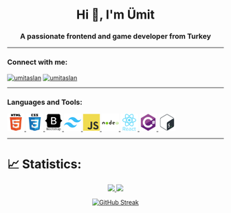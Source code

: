 <h1 align="center">Hi 👋, I'm Ümit</h1>
<h3 align="center">A passionate frontend and game developer from Turkey</h3>
<hr/>

<h3 align="left">Connect with me:</h3>
<p align="left">
<a href="https://twitter.com/umit_aslann" target="blank"><img align="center" src="https://raw.githubusercontent.com/rahuldkjain/github-profile-readme-generator/master/src/images/icons/Social/twitter.svg" alt="umitaslan" height="30" width="40" /></a>
<a href="https://linkedin.com/in/ümit-aslann" target="blank"><img align="center" src="https://raw.githubusercontent.com/rahuldkjain/github-profile-readme-generator/master/src/images/icons/Social/linked-in-alt.svg" alt="umitaslan" height="30" width="40" /></a>
</p>
<hr/>
<h3 align="left">Languages and Tools:</h3>
<p align="left"> 
<a href="" target="_blank" rel="noreferrer"> <img src="https://raw.githubusercontent.com/devicons/devicon/master/icons/html5/html5-original-wordmark.svg" title="Html" alt="html" width="40" height="40"/> </a>
<a href="" target="_blank" rel="noreferrer"> <img src="https://raw.githubusercontent.com/devicons/devicon/master/icons/css3/css3-original-wordmark.svg" title="Css" alt="css" width="40" height="40"/> </a>
<a href="https://getbootstrap.com" target="_blank" rel="noreferrer"> <img src="https://raw.githubusercontent.com/devicons/devicon/master/icons/bootstrap/bootstrap-plain-wordmark.svg"  title="Bootstrap" alt="bootstrap" width="40" height="40"/> </a>
<a href="https://tailwindcss.com/" target="_blank" rel="noreferrer"> <img src="https://raw.githubusercontent.com/devicons/devicon/master/icons/tailwindcss/tailwindcss-plain.svg"  title="Tailwind" alt="Tailwind" width="40" height="40"/> </a>
<a href="https://developer.mozilla.org/en-US/docs/Web/JavaScript" target="_blank" rel="noreferrer" > <img src="https://raw.githubusercontent.com/devicons/devicon/master/icons/javascript/javascript-original.svg"  title="JavaScript" alt="javascript" width="40" height="40"/> </a>
<a href="https://nodejs.org" target="_blank" rel="noreferrer"> <img src="https://raw.githubusercontent.com/devicons/devicon/master/icons/nodejs/nodejs-original-wordmark.svg"  title="NodeJS" alt="nodejs" width="40" height="40"/> </a>
<a href="https://reactjs.org/" target="_blank" rel="noreferrer"> <img src="https://raw.githubusercontent.com/devicons/devicon/master/icons/react/react-original-wordmark.svg"  title="ReactJS" alt="react" width="40" height="40"/> </a>
<a href=""   target="_blank"  rel="noreferrer"> <img src="https://raw.githubusercontent.com/devicons/devicon/master/icons/csharp/csharp-original.svg"   title="C#" alt="csharp" width="40" height="40"  /> </a> 
<a href=""   target="_blank"  rel="noreferrer"> <img src="https://raw.githubusercontent.com/devicons/devicon/master/icons/bash/bash-original.svg"  title="Bash" alt="bash" width="40" height="40"  /> </a> 
</p>
<hr/>



# 📈 Statistics:

<div align="center">
<a href="https://github.com/umit-aslan">
<img height="160em" src="https://github-readme-stats.vercel.app/api?username=umit-aslan&theme=github_dark&show_icons=true&include_all_commits=true&hide_border=true&count_private=true" />
</a>
<a href="https://github.com/umit-aslan">
<img height="160em" src="https://github-readme-stats.vercel.app/api/top-langs/?username=umit-aslan&layout=compact&hide_border=true&theme=github_dark" />
</a>

[![GitHub Streak](https://github-readme-streak-stats.herokuapp.com?user=umit-aslan&theme=buefy-dark&hide_border=true&border_radius=0&date_format=j%20M%5B%20Y%5D&background=0D1117&stroke=313F56&ring=601BDD&fire=2D5CDD&currStreakNum=2DB4DD&sideNums=1B96DD&sideLabels=077ADD&currStreakLabel=5C07DD)](https://git.io/streak-stats)

</div>

